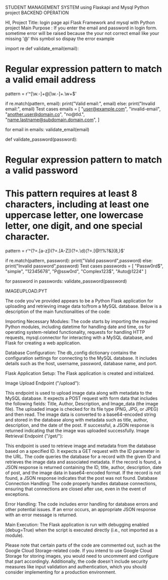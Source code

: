 
STUDENT MANAGEMENT SYSTEM  using Flaskapi and Mysql Python project BACKEND OPERATION

HI,
Project Title: login page api Flask Framework and mysql with Python project
Main Purpose : If you enter the email and password in login form.
sometime error will be raised because the your not correct email like your missing '@' this symbol so dispay the error
example

import re
def validate_email(email):
# Regular expression pattern to match a valid email address
pattern = r'^[\w.-]+@[\w.-]+.\w+$'

if re.match(pattern, email):
    print("Valid email:", email)
else:
    print("Invalid email:", email)
Test cases
emails = [
"user@example.com",
"invalid-email",
"another.user@domain.co",
"no@tld.",
"name.lastname@subdomain.domain.com",
]

for email in emails:
validate_email(email)

def validate_password(password):
# Regular expression pattern to match a valid password
# This pattern requires at least 8 characters, including at least one uppercase letter, one lowercase letter, one digit, and one special character.
pattern = r'^(?=.[a-z])(?=.[A-Z])(?=.\d)(?=.[@$!%?&])[A-Za-z\d@$!%?&]{8,}$'

if re.match(pattern, password):
    print("Valid password",password)
else:
    print("Invalid password",password)
Test cases
passwords = [
"Passw0rd$",
"simple",
"12345678",
"P@ssw0rd",
"Complex123$",
"Auto@1224"
]


for password in passwords:
validate_password(password)

IMAGEUPLOAD.PYT

The code you've provided appears to be a Python Flask application for uploading and retrieving image data to/from a MySQL database. Below is a description of the main functionalities of the code:

Importing Necessary Modules: The code starts by importing the required Python modules, including datetime for handling date and time, os for operating system-related functionality, requests for handling HTTP requests, mysql.connector for interacting with a MySQL database, and Flask for creating a web application.

Database Configuration: The db_config dictionary contains the configuration settings for connecting to the MySQL database. It includes details such as the host, username, password, database name, and port.

Flask Application Setup: The Flask application is created and initialized.

Image Upload Endpoint ("/upload"):

This endpoint is used to upload image data along with metadata to the MySQL database.
It expects a POST request with form data that includes the following fields: Title, Author, Description, and Image_data (the image file).
The uploaded image is checked for its file type (PNG, JPG, or JPEG) and then read.
The image data is converted to a base64-encoded string and stored in the database along with metadata such as title, author, description, and the date of the post.
If successful, a JSON response is returned indicating that the image was uploaded successfully.
Image Retrieval Endpoint ("/get/<ID>"):

This endpoint is used to retrieve image and metadata from the database based on a specified ID.
It expects a GET request with the ID parameter in the URL.
The code queries the database for a record with the given ID and retrieves the image data and associated metadata.
If the record is found, a JSON response is returned containing the ID, title, author, description, date of post, and the image data in base64-encoded format.
If the record is not found, a JSON response indicates that the post was not found.
Database Connection Handling: The code properly handles database connections, ensuring that connections are closed after use, even in the event of exceptions.

Error Handling: The code includes error handling for database errors and other potential issues. If an error occurs, an appropriate JSON response with an error message is returned.

Main Execution: The Flask application is run with debugging enabled (debug=True) when the script is executed directly (i.e., not imported as a module).

Please note that certain parts of the code are commented out, such as the Google Cloud Storage-related code. If you intend to use Google Cloud Storage for storing images, you would need to uncomment and configure that part accordingly. Additionally, the code doesn't include security measures like input validation and authentication, which you should consider implementing for a production environment.





